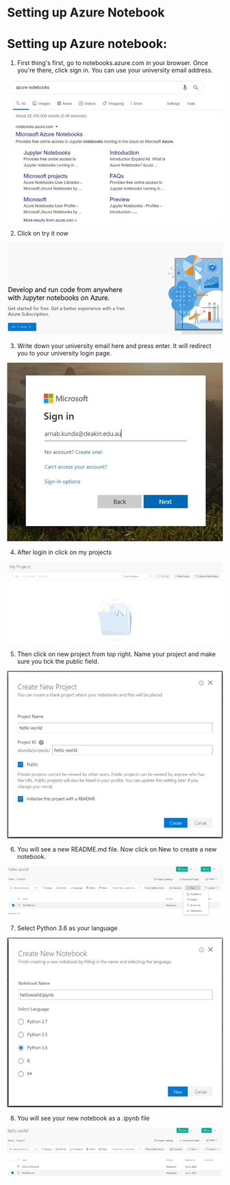 # Setting up Azure Notebook

# Setting up Azure notebook: 
1. First thing's first, go to notebooks.azure.com in your browser. Once you're there, click sign in. You can use your university email address. 

![img02](https://github.com/AUMSA/2020-MSA-content/blob/master/AI%20%26%20Advanced%20Analytics/Setting%20up%20Azure%20Notebook/img/img02.png)


2. Click on try it now 

![img03](https://github.com/AUMSA/2020-MSA-content/blob/master/AI%20%26%20Advanced%20Analytics/Setting%20up%20Azure%20Notebook/img/img03.png)


3. Write down your university email here and press enter. It will redirect you to your university login page. 

![img04](https://github.com/AUMSA/2020-MSA-content/blob/master/AI%20%26%20Advanced%20Analytics/Setting%20up%20Azure%20Notebook/img/img04.png)


4. After login in click on my projects 

![img05](https://github.com/AUMSA/2020-MSA-content/blob/master/AI%20%26%20Advanced%20Analytics/Setting%20up%20Azure%20Notebook/img/img05.png)


5. Then click on new project from top right. Name your project and make sure you tick the public field. 

![img06](https://github.com/AUMSA/2020-MSA-content/blob/master/AI%20%26%20Advanced%20Analytics/Setting%20up%20Azure%20Notebook/img/img06.png)


6. You will see a new README.md file. Now click on New to create a new notebook. 

![img07](https://github.com/AUMSA/2020-MSA-content/blob/master/AI%20%26%20Advanced%20Analytics/Setting%20up%20Azure%20Notebook/img/img07.png)


7. Select Python 3.6 as your language 

![img08](https://github.com/AUMSA/2020-MSA-content/blob/master/AI%20%26%20Advanced%20Analytics/Setting%20up%20Azure%20Notebook/img/img08.png)


8. You will see your new notebook as a .ipynb file 

![img09](https://github.com/AUMSA/2020-MSA-content/blob/master/AI%20%26%20Advanced%20Analytics/Setting%20up%20Azure%20Notebook/img/img09.png)
